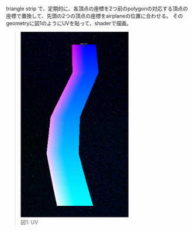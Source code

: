 triangle strip で、定期的に、各頂点の座標を2つ前のpolygonの対応する頂点の座標で置換して、先頭の2つの頂点の座標をairplaneの位置に合わせる。
そのgeometryに図1のようにUVを貼って、shaderで描画。

> ![](/docs/figures/contrail.png)\
> 図1: UV
